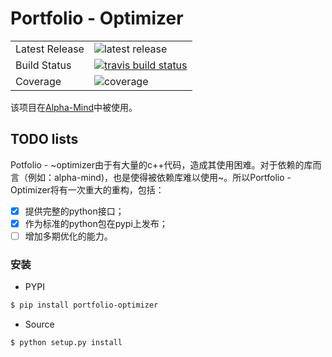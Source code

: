 # Portfolio - Optimizer

<table>
<tr>
  <td>Latest Release</td>
  <td><img src="https://img.shields.io/pypi/v/portfolio-optimizer.svg" alt="latest release" /></td>
</tr>
<tr>
  <td>Build Status</td>
  <td>
    <a href="https://travis-ci.org/alpha-miner/portfolio-optimizer">
    <img src="https://travis-ci.org/alpha-miner/portfolio-optimizer.svg?branch=master" alt="travis build status" />
    </a>
  </td>
</tr>
<tr>
  <td>Coverage</td>
  <td><img src="https://coveralls.io/repos/alpha-miner/portfolio-optimizer/badge.svg?branch=master&service=github" alt="coverage" /></td>
</tr>
</table>

该项目在[Alpha-Mind](https://github.com/wegamekinglc/alpha-mind)中被使用。

## TODO lists

Potfolio - ~optimizer由于有大量的c++代码，造成其使用困难。对于依赖的库而言（例如：alpha-mind)，也是使得被依赖库难以使用~。所以Portfolio - Optimizer将有一次重大的重构，包括：

- [x] 提供完整的python接口；
- [x] 作为标准的python包在pypi上发布；
- [ ] 增加多期优化的能力。

### 安装

* PYPI

```bash
$ pip install portfolio-optimizer
```

* Source

```bash
$ python setup.py install
```
